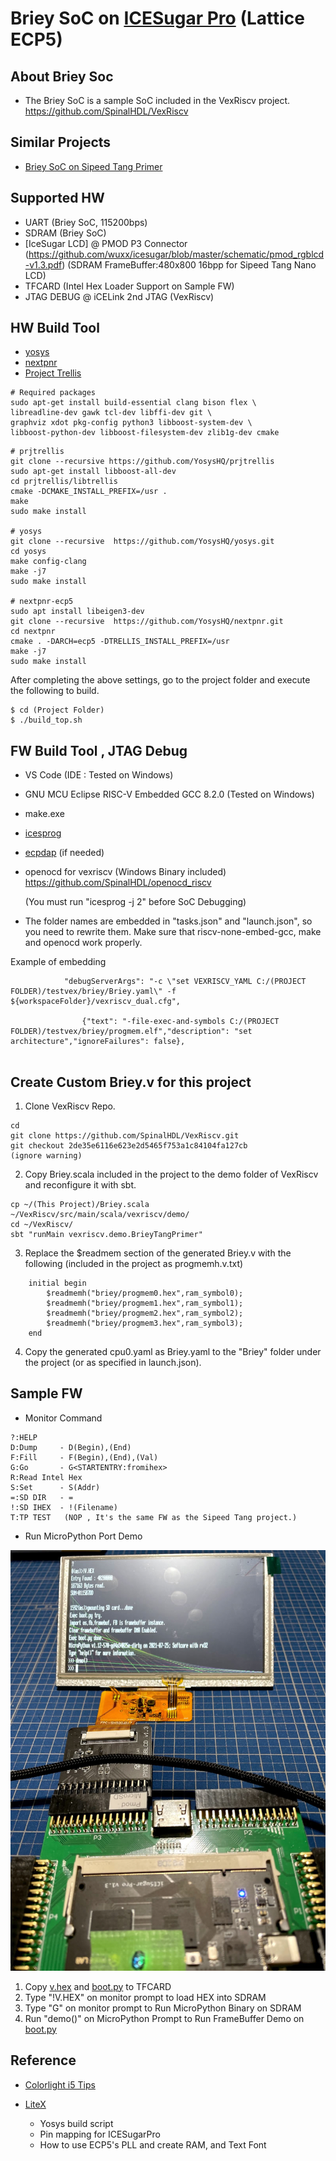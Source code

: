 # Briey SoC on [ICESugar Pro](https://github.com/wuxx/icesugar-pro) (Lattice ECP5)

## About Briey Soc
+ The Briey SoC is a sample SoC included in the VexRiscv project.
https://github.com/SpinalHDL/VexRiscv

## Similar Projects
- [Briey SoC on Sipeed Tang Primer](https://github.com/jmio/testvex)

## Supported HW
+ UART (Briey SoC, 115200bps)
+ SDRAM (Briey SoC)
+ [IceSugar LCD] @ PMOD P3 Connector (https://github.com/wuxx/icesugar/blob/master/schematic/pmod_rgblcd-v1.3.pdf)  (SDRAM FrameBuffer:480x800 16bpp for Sipeed Tang Nano LCD)
+ TFCARD (Intel Hex Loader Support on Sample FW)
+ JTAG DEBUG @ iCELink 2nd JTAG (VexRiscv)

## HW Build Tool
+ [yosys](https://github.com/YosysHQ/yosys)
+ [nextpnr](https://github.com/YosysHQ/nextpnr)
+ [Project Trellis](https://github.com/YosysHQ/prjtrellis)

```
# Required packages
sudo apt-get install build-essential clang bison flex \
libreadline-dev gawk tcl-dev libffi-dev git \
graphviz xdot pkg-config python3 libboost-system-dev \
libboost-python-dev libboost-filesystem-dev zlib1g-dev cmake
```
```
# prjtrellis
git clone --recursive https://github.com/YosysHQ/prjtrellis
sudo apt-get install libboost-all-dev
cd prjtrellis/libtrellis
cmake -DCMAKE_INSTALL_PREFIX=/usr .
make
sudo make install

# yosys
git clone --recursive  https://github.com/YosysHQ/yosys.git
cd yosys
make config-clang
make -j7
sudo make install

# nextpnr-ecp5
sudo apt install libeigen3-dev
git clone --recursive  https://github.com/YosysHQ/nextpnr.git
cd nextpnr
cmake . -DARCH=ecp5 -DTRELLIS_INSTALL_PREFIX=/usr
make -j7
sudo make install
```

After completing the above settings, go to the project folder and execute the following to build.

```
$ cd (Project Folder)
$ ./build_top.sh
```

## FW Build Tool , JTAG Debug
+ VS Code (IDE : Tested on Windows)

+ GNU MCU Eclipse RISC-V Embedded GCC 8.2.0 (Tested on Windows)

+ make.exe

+ [icesprog](https://github.com/wuxx/icesugar/tree/master/tools)

+ [ecpdap](https://github.com/adamgreig/ecpdap) (if needed)

+ openocd for vexriscv (Windows Binary included)
https://github.com/SpinalHDL/openocd_riscv  

   (You must run "icesprog -j 2" before SoC Debugging)

+ The folder names are embedded in "tasks.json" and "launch.json", so you need to rewrite them.
Make sure that riscv-none-embed-gcc, make and openocd work properly.

Example of embedding
```
            "debugServerArgs": "-c \"set VEXRISCV_YAML C:/(PROJECT FOLDER)/testvex/briey/Briey.yaml\" -f ${workspaceFolder}/vexriscv_dual.cfg",

                {"text": "-file-exec-and-symbols C:/(PROJECT FOLDER)/testvex/briey/progmem.elf","description": "set architecture","ignoreFailures": false},
 
```

## Create Custom Briey.v for this project
1. Clone VexRiscv Repo.
```
cd 
git clone https://github.com/SpinalHDL/VexRiscv.git
git checkout 2de35e6116e623e2d5465f753a1c84104fa127cb
(ignore warning)
```
2. Copy Briey.scala included in the project to the demo folder of VexRiscv and reconfigure it with sbt.

```
cp ~/(This Project)/Briey.scala ~/VexRiscv/src/main/scala/vexriscv/demo/
cd ~/VexRiscv/
sbt "runMain vexriscv.demo.BrieyTangPrimer"
```

3. Replace the $readmem section of the generated Briey.v with the following (included in the project as progmemh.v.txt)

```
    initial begin
        $readmemh("briey/progmem0.hex",ram_symbol0);
        $readmemh("briey/progmem1.hex",ram_symbol1);
        $readmemh("briey/progmem2.hex",ram_symbol2);
        $readmemh("briey/progmem3.hex",ram_symbol3);
    end
```

4. Copy the generated cpu0.yaml as Briey.yaml to the "Briey" folder under the project (or as specified in launch.json). 

## Sample FW

+ Monitor Command
```
?:HELP
D:Dump     - D(Begin),(End)
F:Fill     - F(Begin),(End),(Val)
G:Go       - G<STARTENTRY:fromihex>
R:Read Intel Hex
S:Set      - S(Addr)
=:SD DIR   - =
!:SD IHEX  - !(Filename)
T:TP TEST   (NOP , It's the same FW as the Sipeed Tang project.)
```

+ Run MicroPython Port Demo

![MicroPythonImage on ICESugar Pro](./lcd.jpg)

1. Copy [v.hex](https://github.com/jmio/testvex/blob/main/mpybin/v.hex) and [boot.py](https://github.com/jmio/testvex/blob/main/mpybin/boot.py) to TFCARD
2. Type "!V.HEX" on monitor prompt to load HEX into SDRAM
3. Type "G" on monitor prompt to Run MicroPython Binary on SDRAM
4. Run "demo()" on MicroPython Prompt to Run FrameBuffer Demo on [boot.py](https://github.com/jmio/testvex/blob/main/mpybin/boot.py)

## Reference

+ [Colorlight i5 Tips](https://github.com/kazkojima/colorlight-i5-tips)
+ [LiteX](https://github.com/enjoy-digital/litex)

   + Yosys build script
   + Pin mapping for ICESugarPro
   + How to use ECP5's PLL and create RAM, and Text Font
 
 